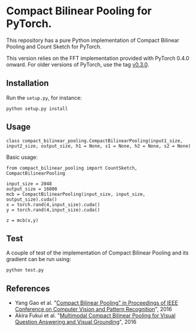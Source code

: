 # Compact Bilinear Pooling for PyTorch.

This repository has a pure Python implementation of Compact Bilinear Pooling and Count Sketch for PyTorch.

This version relies on the FFT implementation provided with PyTorch 0.4.0 onward. For older versions of PyTorch, use the tag [v0.3.0](https://github.com/gdlg/pytorch_compact_bilinear_pooling/releases/tag/v0.3.0).

## Installation

Run the `setup.py`, for instance:
```
python setup.py install
```

## Usage

`class compact_bilinear_pooling.CompactBilinearPooling(input1_size, input2_size, output_size, h1 = None, s1 = None, h2 = None, s2 = None)`

Basic usage:
```
from compact_bilinear_pooling import CountSketch, CompactBilinearPooling

input_size = 2048
output_size = 16000
mcb = CompactBilinearPooling(input_size, input_size, output_size).cuda()
x = torch.rand(4,input_size).cuda()
y = torch.rand(4,input_size).cuda()

z = mcb(x,y)
```

## Test

A couple of test of the implementation of Compact Bilinear Pooling and its gradient can be run using:
```
python test.py
```

## References

 - Yang Gao et al. "[Compact Bilinear Pooling" in Proceedings of IEEE Conference on Computer Vision and Pattern Recognition](https://arxiv.org/abs/1511.06062)", 2016
 - Akira Fukui et al. "[Multimodal Compact Bilinear Pooling for Visual Question Answering and Visual Grounding](https://arxiv.org/abs/1606.01847)", 2016

